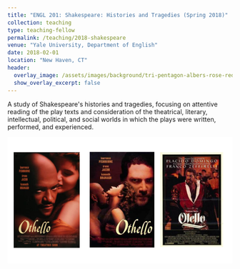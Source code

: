 ```yaml
---
title: "ENGL 201: Shakespeare: Histories and Tragedies (Spring 2018)"
collection: teaching
type: teaching-fellow
permalink: /teaching/2018-shakespeare
venue: "Yale University, Department of English"
date: 2018-02-01
location: "New Haven, CT"
header:
  overlay_image: /assets/images/background/tri-pentagon-albers-rose-red.svg
  show_overlay_excerpt: false
---
```


A study of Shakespeare's histories and tragedies, focusing on attentive reading of the play texts and consideration of the theatrical, literary, intellectual, political, and social worlds in which the plays were written, performed, and experienced.

<img src="../assets/images/teaching/othello-posters.png" />
